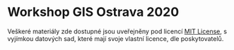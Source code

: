 # Workshop GIS Ostrava 2020

Veškeré materiály zde dostupné jsou uveřejněny pod licencí [MIT License](./LICENCE), s vyjímkou datových sad, které mají svoje vlastní licence, dle poskytovatelů.

